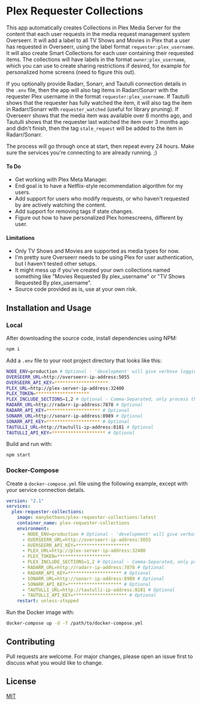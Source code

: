 # Plex Requester Collections

This app automatically creates Collections in Plex Media Server for the content that each user requests in the media request management system Overseerr. It will add a label to all TV Shows and Movies in Plex that a user has requested in Overseerr, using the label format `requester:plex_username`. It will also create Smart Collections for each user containing their requested items. The collections will have labels in the format `owner:plex_username`, which you can use to create sharing restrictions if desired, for example for personalized home screens (need to figure this out).

If you optionally provide Radarr, Sonarr, and Tautulli connection details in the `.env` file, then the app will also tag items in Radarr/Sonarr with the requester Plex username in the format `requester:plex_username`. If Tautulli shows that the requester has fully watched the item, it will also tag the item in Radarr/Sonarr with `requester_watched` (useful for library pruning). If Overseerr shows that the media item was available over 6 months ago, and Tautulli shows that the requester last watched the item over 3 months ago and didn't finish, then the tag `stale_request` will be added to the item in Radarr/Sonarr.

The process will go through once at start, then repeat every 24 hours. Make sure the services you're connecting to are already running. ;)

#### To Do

-   Get working with Plex Meta Manager.
-   End goal is to have a Netflix-style recommendation algorithm for my users.
-   Add support for users who modify requests, or who haven't requested by are actively watching the content.
-   Add support for removing tags if state changes.
-   Figure out how to have personalized Plex homescreens, different by user.

#### Limitations

-   Only TV Shows and Movies are supported as media types for now.
-   I'm pretty sure Overseerr needs to be using Plex for user authentication, but I haven't tested other setups.
-   It might mess up if you've created your own collections named something like "Movies Requested By plex_username" or "TV Shows Requested By plex_username".
-   Source code provided as is, use at your own risk.

## Installation and Usage

### Local

After downloading the source code, install dependencies using NPM:

```bash
npm i
```

Add a `.env` file to your root project directory that looks like this:

```bash
NODE_ENV=production # Optional - 'development' will give verbose logging.
OVERSEERR_URL=http://overseerr-ip-address:5055
OVERSEERR_API_KEY=********************
PLEX_URL=http://plex-server-ip-address:32400
PLEX_TOKEN=********************
PLEX_INCLUDE_SECTIONS=1,2 # Optional - Comma-Separated, only process these library sections.
RADARR_URL=http://radarr-ip-address:7878 # Optional
RADARR_API_KEY=******************** # Optional
SONARR_URL=http://sonarr-ip-address:8989 # Optional
SONARR_API_KEY=******************** # Optional
TAUTULLI_URL=http://tautulli-ip-address:8181 # Optional
TAUTULLI_API_KEY=******************** # Optional
```

Build and run with:

```bash
npm start
```

### Docker-Compose

Create a `docker-compose.yml` file using the following example, except with your service connection details.

```yaml
version: "2.1"
services:
  plex-requester-collections:
    image: manybothans/plex-requester-collections:latest
    container_name: plex-requester-collections
    environment:
      - NODE_ENV=production # Optional - 'development' will give verbose logging.
      - OVERSEERR_URL=http://overseerr-ip-address:5055
      - OVERSEERR_API_KEY=********************
      - PLEX_URL=http://plex-server-ip-address:32400
      - PLEX_TOKEN=********************
      - PLEX_INCLUDE_SECTIONS=1,2 # Optional - Comma-Separated, only process these library sections.
      - RADARR_URL=http://radarr-ip-address:7878 # Optional
      - RADARR_API_KEY=******************** # Optional
      - SONARR_URL=http://sonarr-ip-address:8989 # Optional
      - SONARR_API_KEY=******************** # Optional
      - TAUTULLI_URL=http://tautulli-ip-address:8181 # Optional
      - TAUTULLI_API_KEY=******************** # Optional
    restart: unless-stopped
```

Run the Docker image with:

```bash
docker-compose up -d -f /path/to/docker-compose.yml
```

## Contributing

Pull requests are welcome. For major changes, please open an issue first
to discuss what you would like to change.

<!--
Please make sure to update tests as appropriate.
-->

## License

[MIT](https://choosealicense.com/licenses/mit/)
